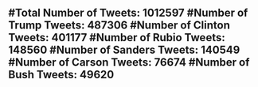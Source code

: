 #Total Number of Tweets: 1012597 
#Number of Trump Tweets: 487306
#Number of Clinton Tweets: 401177
#Number of Rubio Tweets: 148560
#Number of Sanders Tweets: 140549
#Number of Carson Tweets: 76674
#Number of Bush Tweets: 49620
---
